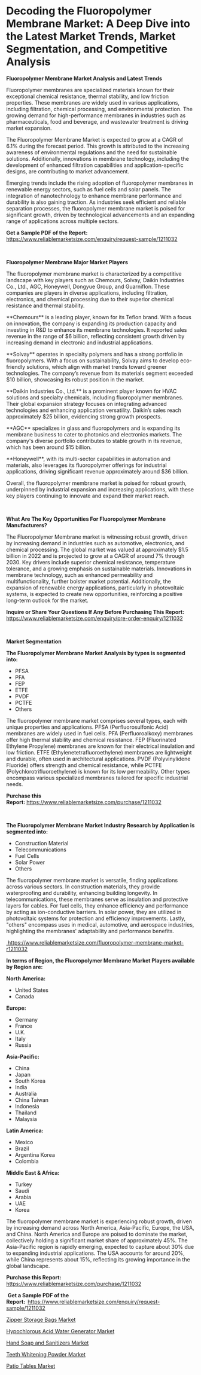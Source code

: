 <p><h1>Decoding the Fluoropolymer Membrane Market: A Deep Dive into the Latest Market Trends, Market Segmentation, and Competitive Analysis</h1></p><p><strong>Fluoropolymer Membrane Market Analysis and Latest Trends</strong></p>
<p><p>Fluoropolymer membranes are specialized materials known for their exceptional chemical resistance, thermal stability, and low friction properties. These membranes are widely used in various applications, including filtration, chemical processing, and environmental protection. The growing demand for high-performance membranes in industries such as pharmaceuticals, food and beverage, and wastewater treatment is driving market expansion. </p><p>The Fluoropolymer Membrane Market is expected to grow at a CAGR of 6.1% during the forecast period. This growth is attributed to the increasing awareness of environmental regulations and the need for sustainable solutions. Additionally, innovations in membrane technology, including the development of enhanced filtration capabilities and application-specific designs, are contributing to market advancement. </p><p>Emerging trends include the rising adoption of fluoropolymer membranes in renewable energy sectors, such as fuel cells and solar panels. The integration of nanotechnology to enhance membrane performance and durability is also gaining traction. As industries seek efficient and reliable separation processes, the fluoropolymer membrane market is poised for significant growth, driven by technological advancements and an expanding range of applications across multiple sectors.</p></p>
<p><strong>Get a Sample PDF of the Report:&nbsp;</strong> <a href="https://www.reliablemarketsize.com/enquiry/request-sample/1211032?utm_campaign=1171&utm_medium=2&utm_source=Github&utm_content=ia&utm_term=05102024&utm_id=fluoropolymer-membrane">https://www.reliablemarketsize.com/enquiry/request-sample/1211032</a></p>
<p>&nbsp;</p>
<p><strong>Fluoropolymer Membrane Major Market Players</strong></p>
<p><p>The fluoropolymer membrane market is characterized by a competitive landscape with key players such as Chemours, Solvay, Daikin Industries Co., Ltd., AGC, Honeywell, Dongyue Group, and Guarniflon. These companies are players in diverse applications, including filtration, electronics, and chemical processing due to their superior chemical resistance and thermal stability.</p><p>**Chemours** is a leading player, known for its Teflon brand. With a focus on innovation, the company is expanding its production capacity and investing in R&D to enhance its membrane technologies. It reported sales revenue in the range of $6 billion, reflecting consistent growth driven by increasing demand in electronic and industrial applications.</p><p>**Solvay** operates in specialty polymers and has a strong portfolio in fluoropolymers. With a focus on sustainability, Solvay aims to develop eco-friendly solutions, which align with market trends toward greener technologies. The company’s revenue from its materials segment exceeded $10 billion, showcasing its robust position in the market.</p><p>**Daikin Industries Co., Ltd.** is a prominent player known for HVAC solutions and specialty chemicals, including fluoropolymer membranes. Their global expansion strategy focuses on integrating advanced technologies and enhancing application versatility. Daikin’s sales reach approximately $25 billion, evidencing strong growth prospects.</p><p>**AGC** specializes in glass and fluoropolymers and is expanding its membrane business to cater to photonics and electronics markets. The company's diverse portfolio contributes to stable growth in its revenue, which has been around $15 billion.</p><p>**Honeywell**, with its multi-sector capabilities in automation and materials, also leverages its fluoropolymer offerings for industrial applications, driving significant revenue approximately around $36 billion. </p><p>Overall, the fluoropolymer membrane market is poised for robust growth, underpinned by industrial expansion and increasing applications, with these key players continuing to innovate and expand their market reach.</p></p>
<p>&nbsp;</p>
<p><strong>What Are The Key Opportunities For Fluoropolymer Membrane Manufacturers?</strong></p>
<p><p>The Fluoropolymer Membrane market is witnessing robust growth, driven by increasing demand in industries such as automotive, electronics, and chemical processing. The global market was valued at approximately $1.5 billion in 2022 and is projected to grow at a CAGR of around 7% through 2030. Key drivers include superior chemical resistance, temperature tolerance, and a growing emphasis on sustainable materials. Innovations in membrane technology, such as enhanced permeability and multifunctionality, further bolster market potential. Additionally, the expansion of renewable energy applications, particularly in photovoltaic systems, is expected to create new opportunities, reinforcing a positive long-term outlook for the market.</p></p>
<p><strong>Inquire or Share Your Questions If Any Before Purchasing This Report:</strong> <a href="https://www.reliablemarketsize.com/enquiry/pre-order-enquiry/1211032?utm_campaign=1171&utm_medium=2&utm_source=Github&utm_content=ia&utm_term=05102024&utm_id=fluoropolymer-membrane">https://www.reliablemarketsize.com/enquiry/pre-order-enquiry/1211032</a></p>
<p>&nbsp;</p>
<p><strong>Market Segmentation</strong></p>
<p><strong>The Fluoropolymer Membrane Market Analysis by types is segmented into:</strong></p>
<p><ul><li>PFSA</li><li>PFA</li><li>FEP</li><li>ETFE</li><li>PVDF</li><li>PCTFE</li><li>Others</li></ul></p>
<p><p>The fluoropolymer membrane market comprises several types, each with unique properties and applications. PFSA (Perfluorosulfonic Acid) membranes are widely used in fuel cells. PFA (Perfluoroalkoxy) membranes offer high thermal stability and chemical resistance. FEP (Fluorinated Ethylene Propylene) membranes are known for their electrical insulation and low friction. ETFE (Ethylenetetrafluoroethylene) membranes are lightweight and durable, often used in architectural applications. PVDF (Polyvinylidene Fluoride) offers strength and chemical resistance, while PCTFE (Polychlorotrifluoroethylene) is known for its low permeability. Other types encompass various specialized membranes tailored for specific industrial needs.</p></p>
<p><strong>Purchase this Report:&nbsp;</strong><a href="https://www.reliablemarketsize.com/purchase/1211032?utm_campaign=1171&utm_medium=2&utm_source=Github&utm_content=ia&utm_term=05102024&utm_id=fluoropolymer-membrane">https://www.reliablemarketsize.com/purchase/1211032</a></p>
<p>&nbsp;</p>
<p><strong>The Fluoropolymer Membrane Market Industry Research by Application is segmented into:</strong></p>
<p><ul><li>Construction Material</li><li>Telecommunications</li><li>Fuel Cells</li><li>Solar Power</li><li>Others</li></ul></p>
<p><p>The fluoropolymer membrane market is versatile, finding applications across various sectors. In construction materials, they provide waterproofing and durability, enhancing building longevity. In telecommunications, these membranes serve as insulation and protective layers for cables. For fuel cells, they enhance efficiency and performance by acting as ion-conductive barriers. In solar power, they are utilized in photovoltaic systems for protection and efficiency improvements. Lastly, "others" encompass uses in medical, automotive, and aerospace industries, highlighting the membranes' adaptability and performance benefits.</p></p>
<p><a href="https://www.reliablemarketsize.com/fluoropolymer-membrane-market-r1211032?utm_campaign=1171&utm_medium=2&utm_source=Github&utm_content=ia&utm_term=05102024&utm_id=fluoropolymer-membrane">&nbsp;https://www.reliablemarketsize.com/fluoropolymer-membrane-market-r1211032</a></p>
<p><strong>In terms of Region, the Fluoropolymer Membrane Market Players available by Region are:</strong></p>
<p>
    <p> <strong> North America: </strong>
        <ul>
            <li>United States</li>
            <li>Canada</li>
        </ul>
        </p> 
    <p> <strong> Europe: </strong>
        <ul>
            <li>Germany</li>
            <li>France</li>
            <li>U.K.</li>
            <li>Italy</li>
            <li>Russia</li>
        </ul>
        </p> 
    <p> <strong> Asia-Pacific: </strong>
        <ul>
            <li>China</li>
            <li>Japan</li>
            <li>South Korea</li>
            <li>India</li>
            <li>Australia</li>
            <li>China Taiwan</li>
            <li>Indonesia</li>
            <li>Thailand</li>
            <li>Malaysia</li>
        </ul>
        </p> 
    <p> <strong> Latin America: </strong>
        <ul>
            <li>Mexico</li>
            <li>Brazil</li>
            <li>Argentina Korea</li>
            <li>Colombia</li>
        </ul>
        </p> 
    <p> <strong> Middle East & Africa: </strong>
        <ul>
            <li>Turkey</li>
            <li>Saudi</li>
            <li>Arabia</li>
            <li>UAE</li>
            <li>Korea</li>
        </ul>
    </p>
    </p>
<p><p>The fluoropolymer membrane market is experiencing robust growth, driven by increasing demand across North America, Asia-Pacific, Europe, the USA, and China. North America and Europe are poised to dominate the market, collectively holding a significant market share of approximately 45%. The Asia-Pacific region is rapidly emerging, expected to capture about 30% due to expanding industrial applications. The USA accounts for around 20%, while China represents about 15%, reflecting its growing importance in the global landscape.</p></p>
<p><strong>Purchase this Report: </strong><a href="https://www.reliablemarketsize.com/purchase/1211032?utm_campaign=1171&utm_medium=2&utm_source=Github&utm_content=ia&utm_term=05102024&utm_id=fluoropolymer-membrane">https://www.reliablemarketsize.com/purchase/1211032</a></p>
<p>&nbsp;<strong>Get a Sample PDF of the Report:&nbsp;&nbsp;</strong><a href="https://www.reliablemarketsize.com/enquiry/request-sample/1211032?utm_campaign=1171&utm_medium=2&utm_source=Github&utm_content=ia&utm_term=05102024&utm_id=fluoropolymer-membrane">https://www.reliablemarketsize.com/enquiry/request-sample/1211032</a></p>
<p><strong></strong></p>
<p><p><a href="https://www.linkedin.com/pulse/zipper-storage-bags-market-size-share-trends-analysis-report-pfwje?utm_campaign=1171&utm_medium=2&utm_source=Github&utm_content=ia&utm_term=05102024&utm_id=fluoropolymer-membrane">Zipper Storage Bags Market</a></p><p><a href="https://github.com/luckyshygirl/Market-Research-Report-List-6/blob/main/hypochlorous-acid-water-generator-market.md?utm_campaign=1171&utm_medium=2&utm_source=Github&utm_content=ia&utm_term=05102024&utm_id=fluoropolymer-membrane">Hypochlorous Acid Water Generator Market</a></p><p><a href="https://www.linkedin.com/pulse/deep-dive-hand-soap-sanitizers-market-itstrends-segmentation-hw78e?utm_campaign=1171&utm_medium=2&utm_source=Github&utm_content=ia&utm_term=05102024&utm_id=fluoropolymer-membrane">Hand Soap and Sanitizers Market</a></p><p><a href="https://www.linkedin.com/pulse/regulatory-landscape-its-influence-global-teeth-whitening-gbbbe?utm_campaign=1171&utm_medium=2&utm_source=Github&utm_content=ia&utm_term=05102024&utm_id=fluoropolymer-membrane">Teeth Whitening Powder Market</a></p><p><a href="https://www.linkedin.com/pulse/global-patio-tables-market-trends-analysis-future-growth-yknwe?utm_campaign=1171&utm_medium=2&utm_source=Github&utm_content=ia&utm_term=05102024&utm_id=fluoropolymer-membrane">Patio Tables Market</a></p></p>